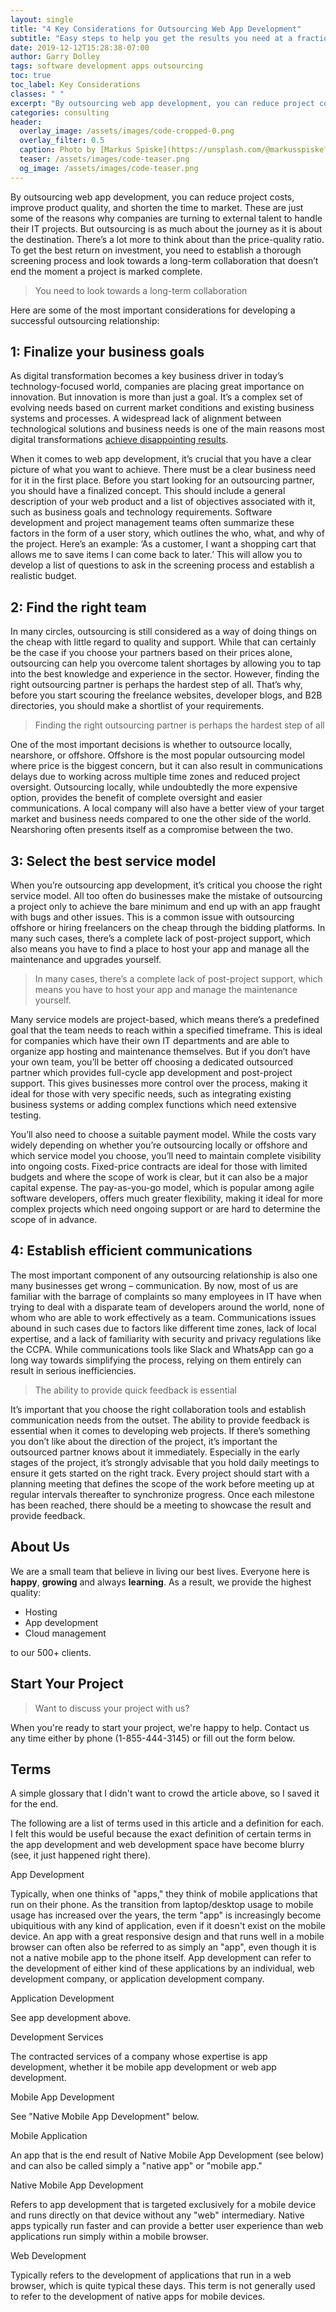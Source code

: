 ```yaml
---
layout: single
title: "4 Key Considerations for Outsourcing Web App Development"
subtitle: "Easy steps to help you get the results you need at a fraction of the cost"
date: 2019-12-12T15:28:38-07:00
author: Garry Dolley
tags: software development apps outsourcing
toc: true
toc_label: Key Considerations
classes: " "
excerpt: "By outsourcing web app development, you can reduce project costs, improve product quality, and shorten the time to market"
categories: consulting
header:
  overlay_image: /assets/images/code-cropped-0.png
  overlay_filter: 0.5
  caption: Photo by [Markus Spiske](https://unsplash.com/@markusspiske?utm_source=unsplash&utm_medium=referral&utm_content=creditCopyText)
  teaser: /assets/images/code-teaser.png
  og_image: /assets/images/code-teaser.png
---
```


By outsourcing web app development, you can reduce project costs, improve
product quality, and shorten the time to market. These are just some of the
reasons why companies are turning to external talent to handle their IT
projects. But outsourcing is as much about the journey as it is about the
destination. There’s a lot more to think about than the price-quality ratio. To
get the best return on investment, you need to establish a thorough screening
process and look towards a long-term collaboration that doesn’t end the moment
a project is marked complete.

<blockquote class="ludwig">
You need to look towards a long-term collaboration
</blockquote>

Here are some of the most important considerations for developing a successful
outsourcing relationship:

1: Finalize your business goals
-------------------------------

As digital transformation becomes a key business driver in today’s
technology-focused world, companies are placing great importance on innovation.
But innovation is more than just a goal. It’s a complex set of evolving needs
based on current market conditions and existing business systems and processes.
A widespread lack of alignment between technological solutions and business
needs is one of the main reasons most digital transformations [achieve disappointing results](https://ceoworld.biz/2019/03/30/most-digital-transformations-fail-heres-how-to-change-that/).

When it comes to web app development, it’s crucial that you have a clear
picture of what you want to achieve. There must be a clear business need for it
in the first place. Before you start looking for an outsourcing partner, you
should have a finalized concept. This should include a general description of
your web product and a list of objectives associated with it, such as business
goals and technology requirements. Software development and project management
teams often summarize these factors in the form of a user story, which outlines
the who, what, and why of the project. Here’s an example: ‘As a customer, I
want a shopping cart that allows me to save items I can come back to later.’
This will allow you to develop a list of questions to ask in the screening
process and establish a realistic budget.

2: Find the right team
----------------------

In many circles, outsourcing is still considered as a way of doing things on
the cheap with little regard to quality and support. While that can certainly
be the case if you choose your partners based on their prices alone,
outsourcing can help you overcome talent shortages by allowing you to tap into
the best knowledge and experience in the sector. However, finding the right
outsourcing partner is perhaps the hardest step of all. That’s why, before you
start scouring the freelance websites, developer blogs, and B2B directories,
you should make a shortlist of your requirements.

<blockquote class="ludwig">
Finding the right outsourcing partner is perhaps the hardest step of all
</blockquote>

One of the most important decisions is whether to outsource locally, nearshore,
or offshore. Offshore is the most popular outsourcing model where price is the
biggest concern, but it can also result in communications delays due to working
across multiple time zones and reduced project oversight. Outsourcing locally,
while undoubtedly the more expensive option, provides the benefit of complete
oversight and easier communications. A local company will also have a better
view of your target market and business needs compared to one the other side of
the world. Nearshoring often presents itself as a compromise between the two.

3: Select the best service model
--------------------------------

When you’re outsourcing app development, it’s critical you choose the right
service model. All too often do businesses make the mistake of outsourcing a
project only to achieve the bare minimum and end up with an app fraught with
bugs and other issues. This is a common issue with outsourcing offshore or
hiring freelancers on the cheap through the bidding platforms. In many such
cases, there’s a complete lack of post-project support, which also means you
have to find a place to host your app and manage all the maintenance and
upgrades yourself.

<blockquote class="ludwig">
In many cases, there’s a complete lack of post-project support, which means you have to host your app and manage the maintenance yourself.
</blockquote>

Many service models are project-based, which means there’s a predefined goal
that the team needs to reach within a specified timeframe. This is ideal for
companies which have their own IT departments and are able to organize app
hosting and maintenance themselves. But if you don’t have your own team, you’ll
be better off choosing a dedicated outsourced partner which provides full-cycle
app development and post-project support. This gives businesses more control over
the process, making it ideal for those with very specific needs, such as
integrating existing business systems or adding complex functions which need
extensive testing.

You’ll also need to choose a suitable payment model. While the costs vary
widely depending on whether you’re outsourcing locally or offshore and which
service model you choose, you’ll need to maintain complete visibility into
ongoing costs. Fixed-price contracts are ideal for those with limited budgets
and where the scope of work is clear, but it can also be a major capital
expense. The pay-as-you-go model, which is popular among agile software
developers, offers much greater flexibility, making it ideal for more complex
projects which need ongoing support or are hard to determine the scope of in
advance.

4: Establish efficient communications
-------------------------------------

The most important component of any outsourcing relationship is also one many
businesses get wrong – communication. By now, most of us are familiar with the
barrage of complaints so many employees in IT have when trying to deal with a
disparate team of developers around the world, none of whom who are able to
work effectively as a team. Communications issues abound in such cases due to
factors like different time zones, lack of local expertise, and a lack of
familiarity with security and privacy regulations like the CCPA. While
communications tools like Slack and WhatsApp can go a long way towards
simplifying the process, relying on them entirely can result in serious
inefficiencies.

<blockquote class="ludwig">
The ability to provide quick feedback is essential
</blockquote>

It’s important that you choose the right collaboration tools and establish
communication needs from the outset. The ability to provide feedback is
essential when it comes to developing web projects. If there’s something you
don’t like about the direction of the project, it’s important the outsourced
partner knows about it immediately. Especially in the early stages of the
project, it’s strongly advisable that you hold daily meetings to ensure it gets
started on the right track. Every project should start with a planning meeting
that defines the scope of the work before meeting up at regular intervals
thereafter to synchronize progress. Once each milestone has been reached, there
should be a meeting to showcase the result and provide feedback.

About Us
--------

We are a small team that believe in living our best lives.  Everyone
here is **happy**, **growing** and always **learning**.  As a result,
we provide the highest quality:

<ul>
  <li>Hosting</li>
  <li>App development</li>
  <li>Cloud management</li>
  </ul>

to our 500+ clients.

Start Your Project
------------------

<blockquote class="ludwig">
Want to discuss your project with us?  
</blockquote>


When you're ready to start your project, we're happy to help.  Contact
us any time either by phone (1-855-444-3145) or fill out the form below.

<div class="_form_1"></div><script src="https://rraskolnikov23.activehosted.com/f/embed.php?id=1" type="text/javascript" charset="utf-8"></script>

Terms
-----

A simple glossary that I didn't want to crowd the article above, so I saved it
for the end.

The following are a list of terms used in this article and a definition for
each.  I felt this would be useful because the exact definition of certain
terms in the app development and web development space have become blurry (see,
it just happened right there).

<dd>
  <dt>App Development</dt>
  <dl>

Typically, when one thinks of "apps," they think of mobile applications that
run on their phone.  As the transition from laptop/desktop usage to mobile
usage has increased over the years, the term "app" is increasingly become
ubiquitious with any kind of application, even if it doesn't exist on the
mobile device.  An app with a great responsive design and that runs well in a
mobile browser can often also be referred to as simply an "app", even though it
is not a native mobile app to the phone itself.  App development can refer to
the development of either kind of these applications by an individual, web
development company, or application development company.

  </dl>

  <dt>Application Development</dt>
  <dl>

See app development above.

  </dl>

  <dt>Development Services</dt>
  <dl>

The contracted services of a company whose expertise is app development,
whether it be mobile app development or web app development.

  </dl>

  <dt>Mobile App Development</dt>
  <dl>

See "Native Mobile App Development" below.

  </dl>

  <dt>Mobile Application</dt>
  <dl>

An app that is the end result of Native Mobile App Development (see below) and
can also be called simply a "native app" or "mobile app."

  </dl>

  <dt>Native Mobile App Development</dt>

  <dl>

Refers to app development that is targeted exclusively for a mobile device and
runs directly on that device without any "web" intermediary.  Native apps
typically run faster and can provide a better user experience than web
applications run simply within a mobile browser.

  </dl>

  <dt>Web Development</dt>
  <dl>

Typically refers to the development of applications that run in a web browser,
which is quite typical these days.  This term is not generally used to refer to
the development of native apps for mobile devices.

  </dl>
</dd>


